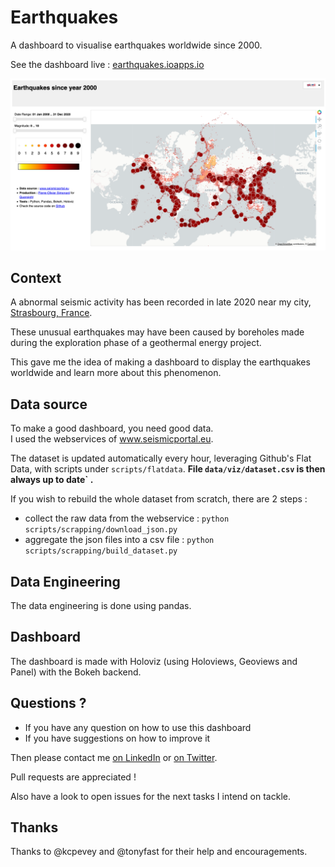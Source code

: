 # Earthquakes 
A dashboard to visualise earthquakes worldwide since 2000. 

See the dashboard live : <a href="http://earthquakes.ioapps.io" target="_blank">earthquakes.ioapps.io</a>

![preview of the dashboard](imgs/screenshot.png)


## Context

A abnormal seismic activity has been recorded in late 2020 near my city,  <a href="https://goo.gl/maps/7NRzCfcGYbbnUZzT9" target="_blank">Strasbourg, France</a>.

These unusual earthquakes may have been caused by boreholes made during the exploration phase of a geothermal energy project. 

This gave me the idea of making a dashboard to display the earthquakes worldwide and learn more about this phenomenon.

##  Data source

To make a good dashboard, you need good data.  
I used the webservices of <a href="https://www.seismicportal.eu/" target="_blank">www.seismicportal.eu</a>.

The dataset is updated automatically every hour, leveraging Github's Flat Data, with scripts under `scripts/flatdata`.
**File `data/viz/dataset.csv` is then always up to date` .**

If you wish to rebuild the whole dataset from scratch, there are 2 steps :
- collect the raw data from the webservice : `python scripts/scrapping/download_json.py`
- aggregate the json files into a csv file : `python scripts/scrapping/build_dataset.py`

## Data Engineering

The data engineering is done using pandas.

## Dashboard

The dashboard is made with Holoviz (using Holoviews, Geoviews and Panel) with the Bokeh backend.

## Questions ? 

- If you have any question on how to use this dashboard
- If you have suggestions on how to improve it

Then please contact me <a href="https://www.linkedin.com/in/pierreoliviersimonard/" target="_blank">on LinkedIn</a> or <a href="https://twitter.com/pierrotsmnrd" target="_blank">on Twitter</a>.

Pull requests are appreciated !

Also have a look to open issues for the next tasks I intend on tackle.

## Thanks

Thanks to @kcpevey and @tonyfast for their help and encouragements.